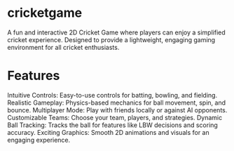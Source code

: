 ﻿# cricketgame
 A fun and interactive 2D Cricket Game where players can enjoy a simplified cricket experience. Designed to provide a lightweight, engaging gaming environment for all cricket enthusiasts.

# Features
Intuitive Controls: Easy-to-use controls for batting, bowling, and fielding.
Realistic Gameplay: Physics-based mechanics for ball movement, spin, and bounce.
Multiplayer Mode: Play with friends locally or against AI opponents.
Customizable Teams: Choose your team, players, and strategies.
Dynamic Ball Tracking: Tracks the ball for features like LBW decisions and scoring accuracy.
Exciting Graphics: Smooth 2D animations and visuals for an engaging experience.
